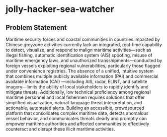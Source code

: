 # jolly-hacker-sea-watcher


## Problem Statement

Maritime security forces and coastal communities in countries impacted by Chinese greyzone activities currently lack an integrated, real-time capability to detect, visualize, and respond to malign maritime activities—such as illegal fishing, automatic identification system (AIS) spoofing, misuse of maritime emergency laws, and unauthorized transshipments—conducted by foreign vessels exploiting regional vulnerabilities, particularly those flagged under convenience registries. The absence of a unified, intuitive system that combines multiple publicly available information (PAI) and commercial available information (CAI) —including AIS, radar, ELINT, and satellite imagery—limits the ability of local stakeholders to rapidly identify and mitigate threats. Additionally, low technical proficiency among regional maritime personnel and local fishermen requires solutions that offer simplified visualization, natural-language threat interpretation, and actionable, automated alerts. Building an accessible, crowdsourced platform that consolidates complex maritime data, detects anomalous vessel behavior, and communicates threats clearly and promptly can empower maritime authorities and affected communities to effectively counteract and disrupt these illicit maritime activities.